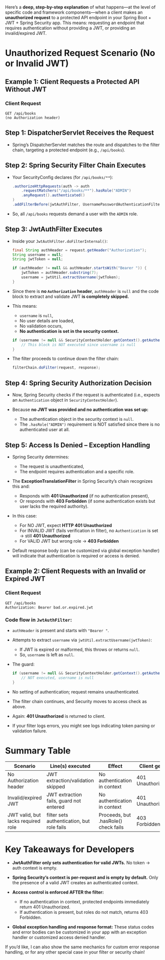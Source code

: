 Here’s a **deep, step-by-step explanation** of what happens—at the level of specific code and framework components—when a client makes an **unauthorized request** to a protected API endpoint in your Spring Boot + JWT + Spring Security app. This means: requesting an endpoint that requires authentication without providing a JWT, or providing an invalid/expired JWT.

# Unauthorized Request Scenario (No or Invalid JWT)

## Example 1: Client Requests a Protected API Without JWT

### Client Request

```
GET /api/books
(no Authorization header)
```

## Step 1: **DispatcherServlet Receives the Request**

- Spring’s DispatcherServlet matches the route and dispatches to the filter chain, targeting a protected endpoint (e.g., `/api/books`).

## Step 2: **Spring Security Filter Chain Executes**

- Your SecurityConfig declares (for `/api/books/**`):

  ```java
  .authorizeHttpRequests(auth -> auth
      .requestMatchers("/api/books/**").hasRole("ADMIN")
      .anyRequest().authenticated()
  )
  .addFilterBefore(jwtAuthFilter, UsernamePasswordAuthenticationFilter.class)
  ```

- So, all `/api/books` requests demand a user with the `ADMIN` role.

## Step 3: **JwtAuthFilter Executes**

- Inside your `JwtAuthFilter.doFilterInternal()`:

  ```java
  final String authHeader = request.getHeader("Authorization");
  String username = null;
  String jwtToken = null;

  if (authHeader != null && authHeader.startsWith("Bearer ")) {
      jwtToken = authHeader.substring(7);
      username = jwtUtil.extractUsername(jwtToken);
  }
  ```

- Since there is **no `Authorization` header**, `authHeader` is `null` and the code block to extract and validate JWT **is completely skipped.**
- This means:
    - `username` is `null`,
    - No user details are loaded,
    - No validation occurs,
    - **No authentication is set in the security context.**

  ```java
  if (username != null && SecurityContextHolder.getContext().getAuthentication() == null) {
      // This block is NOT executed since username is null
  }
  ```

- The filter proceeds to continue down the filter chain:

  ```java
  filterChain.doFilter(request, response);
  ```

## Step 4: **Spring Security Authorization Decision**

- Now, Spring Security checks if the request is authenticated (i.e., expects an `Authentication` object in `SecurityContextHolder`).

- Because **no JWT was provided and no authentication was set up:**

    - The authentication object in the security context is `null`.
    - The `.hasRole("ADMIN")` requirement is NOT satisfied since there is no authenticated user at all.

## Step 5: **Access Is Denied – Exception Handling**

- Spring Security determines:
    - The request is unauthenticated,
    - The endpoint requires authentication and a specific role.

- The **ExceptionTranslationFilter** in Spring Security’s chain recognizes this and:
    - Responds with **401 Unauthorized** (if no authentication present),
    - Or responds with **403 Forbidden** (if some authentication exists but user lacks the required authority).

- In this case:
    - For NO JWT, expect **HTTP 401 Unauthorized**
    - For INVALID JWT (fails verification in filter), no `Authentication` is set → still **401 Unauthorized**
    - For VALID JWT but wrong role → **403 Forbidden**

- Default response body (can be customized via global exception handler) will indicate that authentication is required or access is denied.

## Example 2: Client Requests with an Invalid or Expired JWT

### Client Request

```
GET /api/books
Authorization: Bearer bad.or.expired.jwt
```

### Code flow in `JwtAuthFilter`:

- `authHeader` is present and starts with `"Bearer "`.
- Attempts to extract `username` via `jwtUtil.extractUsername(jwtToken)`:
    - If JWT is expired or malformed, this throws or returns `null`.
    - So, `username` is left as `null`.

- The guard:

  ```java
  if (username != null && SecurityContextHolder.getContext().getAuthentication() == null) {
      // NOT executed, username is null
  }
  ```

- No setting of authentication; request remains unauthenticated.

- The filter chain continues, and Security moves to access check as above.
- Again: **401 Unauthorized** is returned to client.
- If your filter logs errors, you might see logs indicating token parsing or validation failure.

# **Summary Table**

| Scenario                            | Line(s) executed                          | Effect                                                          | Client gets    |
|--------------------------------------|-------------------------------------------|------------------------------------------------------------------|---------------|
| No Authorization header              | JWT extraction/validation skipped         | No authentication in context                                     | 401 Unauthorized |
| Invalid/expired JWT                  | JWT extraction fails, guard not entered   | No authentication in context                                     | 401 Unauthorized |
| JWT valid, but lacks required role   | filter sets authentication, but role fails| Proceeds, but .hasRole() check fails                             | 403 Forbidden     |

# Key Takeaways for Developers

- **JwtAuthFilter only sets authentication for valid JWTs.** No token → auth context is empty.
- **Spring Security’s context is per-request and is empty by default.** Only the presence of a valid JWT creates an authenticated context.
- **Access control is enforced AFTER the filter:**
    - If no authentication in context, protected endpoints immediately return 401 Unauthorized.
    - If authentication is present, but roles do not match, returns 403 Forbidden.

- **Global exception handling and response format:** These status codes and error bodies can be customized in your app with an exception handler or customized access denied handler.

If you’d like, I can also show the same mechanics for custom error response handling, or for any other special case in your filter or security chain!